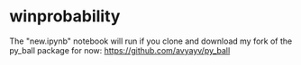 # winprobability

The "new.ipynb" notebook will run if you clone and download my fork of the py_ball package for now: https://github.com/avyayv/py_ball
